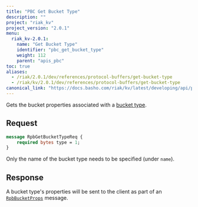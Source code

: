 ```yaml
---
title: "PBC Get Bucket Type"
description: ""
project: "riak_kv"
project_version: "2.0.1"
menu:
  riak_kv-2.0.1:
    name: "Get Bucket Type"
    identifier: "pbc_get_bucket_type"
    weight: 112
    parent: "apis_pbc"
toc: true
aliases:
  - /riak/2.0.1/dev/references/protocol-buffers/get-bucket-type
  - /riak/kv/2.0.1/dev/references/protocol-buffers/get-bucket-type
canonical_link: "https://docs.basho.com/riak/kv/latest/developing/api/protocol-buffers/get-bucket-type"
---
```


Gets the bucket properties associated with a [bucket type](/riak/kv/2.0.1/using/cluster-operations/bucket-types).

## Request

```protobuf
message RpbGetBucketTypeReq {
    required bytes type = 1;
}
```

Only the name of the bucket type needs to be specified (under `name`).

## Response

A bucket type's properties will be sent to the client as part of an
[`RpbBucketProps`](/riak/kv/2.0.1/developing/api/protocol-buffers/get-bucket-props) message.
